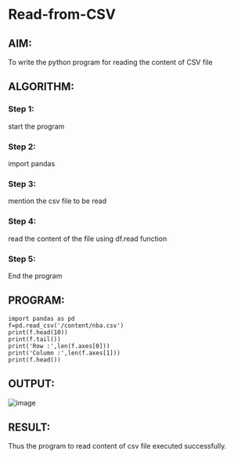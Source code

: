 # Read-from-CSV

## AIM:
To write the python program for reading the content of CSV file

## ALGORITHM:
### Step 1:
start the program

### Step 2:
import pandas

### Step 3:
mention the csv file to be read

### Step 4:
read the content of the file using df.read function

### Step 5:
End the program

## PROGRAM:
```
import pandas as pd
f=pd.read_csv('/content/nba.csv')
print(f.head(10))
print(f.tail())
print('Row :',len(f.axes[0]))
print('Column :',len(f.axes[1]))
print(f.head())
```

## OUTPUT:
![image](https://github.com/Saravana-kumar369/Read-from-CSV/assets/117925254/fe8d8cc9-4083-4875-a9ee-25688642d094)

## RESULT:
Thus the program to read content of csv file executed successfully.
